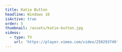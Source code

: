```yaml
---
title: Katie Button
headline: Windows 10
isActive: true
order: 5
thumbnail: /assets/katie-button.jpg
videos:
  - type: TV
    url: 'https://player.vimeo.com/video/250293749'
---
```


